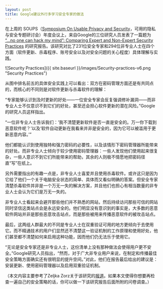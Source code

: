```yaml
---
layout: post
title: Google建议外行多学习安全专家的做法
---
```


在上周的 SOUPS（[Symposium On Usable Privacy and Security](https://cups.cs.cmu.edu/soups/2015/)，可用的隐私与安全专题研讨会）年度会议上，来自Google的三位研究人员发表了一篇题为 [“...no one can hack my mind”: Comparing Expert and Non-Expert Security Practices](https://www.usenix.org/system/files/conference/soups2015/soups15-paper-ion.pdf) 的研究报告。该研究对比了231位安全专家和294位非专业人士在四个方面（软件更新、杀毒程序、账号安全以及对安全问题的关心程度）具体理解与实践。

![Security Practices]({{ site.baseurl }}/images/Security-practices-v6.png "Security Practices")

从图中排名前五的具体安全实践上可以看出：双方在密码管理方面还是有共同点的，而核心的不同则是对软件更新与杀毒软件的理解：

“专家能够认识到及时更新的好处——一位安全专家会反复强调修补漏洞——而非专业人士不仅意识不到它们的好处，甚至还会担心软件更新的潜在风险。”Google的研究人员这样指出。

“一位非专业人士告诉我们：’我不清楚更新软件是否一直是安全的。万一你下载到恶意软件呢？’以及‘软件自动更新在我看来并非是安全的，因为它可以被滥用于更新恶意内容。’”

他们都能认识到使用独特和强力密码的必要性，以及该情形下密码管理器所能带来的好处。而非专业人士倾向于较少使用密码管理器：一些人发现他们使用起来很复杂，一些人意识不到它们所能带来的帮助，其余的人则极不情愿地把密码径直“写”在纸上。

另外需要指出的有趣一点是，非专业人士喜爱并且使用杀毒软件。或许这只是因为它给了他们一个关于电脑安全状态的简单、具体而又看似明确的答案。但安全专家清楚杀毒软件并非是一个万无一失的解决方案，并且他们也担心有相当数量的非专业人士会认为它们是万无一失的。

非专业人士看起来会避开那些他们并不熟悉的网站，然后持续访问那些可信的网站同时坚信这类站点会是永远安全的。他们明显没有意识到的事实是，大多数的恶意软件网站并非是那些恶意攻击站点，而是那些被用来传播恶意软件的被攻击站点。

最后，这两组人群最大的不同是专业人士在双重验证可用的地方更倾向于去使用它。而不精通技术的用户们显然还不清楚这一验证机制的工作原理和使用好处，他们甚至都不清楚如何来启用这种功能，因而他们仍无法乐于使用它。

“无论是安全专家还是非专业人士，这份清单上没有那种做法会使得用户更不安全。”Google研究人员指出，“然而，对于广大非专业用户来说，在制定和传播最佳安全策略方面确实还有很明显的提升空间。”对此，他们在报告最后给出的建议是：安装更新、使用密码管理器以及启用双重验证机制。

（本文内容主要参考了Zeljka Zorz关于该研究的[报道](http://www.net-security.org/secworld.php?id=18659)。如果本文使得你想要再检查一遍自己的安全策略的话，你可以做一下该研究报告后面所附的问卷调查。）

